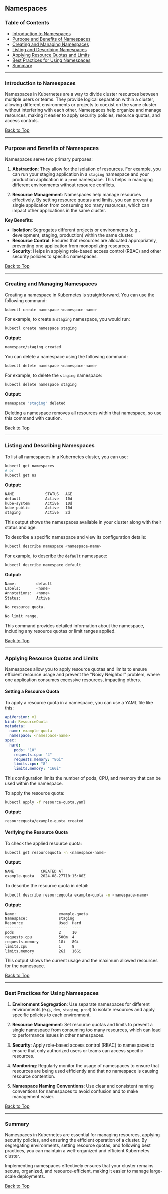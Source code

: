 

## Namespaces

### Table of Contents

- [Introduction to Namespaces](#introduction-to-namespaces)
- [Purpose and Benefits of Namespaces](#purpose-and-benefits-of-namespaces)
- [Creating and Managing Namespaces](#creating-and-managing-namespaces)
- [Listing and Describing Namespaces](#listing-and-describing-namespaces)
- [Applying Resource Quotas and Limits](#applying-resource-quotas-and-limits)
- [Best Practices for Using Namespaces](#best-practices-for-using-namespaces)
- [Summary](#summary)

---

### Introduction to Namespaces

Namespaces in Kubernetes are a way to divide cluster resources between multiple users or teams. They provide logical separation within a cluster, allowing different environments or projects to coexist on the same cluster without interfering with each other. Namespaces help organize and manage resources, making it easier to apply security policies, resource quotas, and access controls.

[Back to Top](#table-of-contents)

---

### Purpose and Benefits of Namespaces

Namespaces serve two primary purposes:

1. **Abstraction**: They allow for the isolation of resources. For example, you can run your staging application in a `staging` namespace and your production application in a `prod` namespace. This helps in managing different environments without resource conflicts.

2. **Resource Management**: Namespaces help manage resources effectively. By setting resource quotas and limits, you can prevent a single application from consuming too many resources, which can impact other applications in the same cluster.

**Key Benefits:**

- **Isolation**: Segregates different projects or environments (e.g., development, staging, production) within the same cluster.
- **Resource Control**: Ensures that resources are allocated appropriately, preventing one application from monopolizing resources.
- **Security**: Helps in applying role-based access control (RBAC) and other security policies to specific namespaces.

[Back to Top](#comprehensive-guide-to-kubernetes-namespaces)

---

### Creating and Managing Namespaces

Creating a namespace in Kubernetes is straightforward. You can use the following command:

```bash
kubectl create namespace <namespace-name>
```

For example, to create a `staging` namespace, you would run:

```bash
kubectl create namespace staging
```

**Output:**

```bash
namespace/staging created
```

You can delete a namespace using the following command:

```bash
kubectl delete namespace <namespace-name>
```

For example, to delete the `staging` namespace:

```bash
kubectl delete namespace staging
```

**Output:**

```bash
namespace "staging" deleted
```

Deleting a namespace removes all resources within that namespace, so use this command with caution.

[Back to Top](#comprehensive-guide-to-kubernetes-namespaces)

---

### Listing and Describing Namespaces

To list all namespaces in a Kubernetes cluster, you can use:

```bash
kubectl get namespaces
# or
kubectl get ns
```

**Output:**

```bash
NAME              STATUS   AGE
default           Active   10d
kube-system       Active   10d
kube-public       Active   10d
staging           Active   2d
```

This output shows the namespaces available in your cluster along with their status and age.

To describe a specific namespace and view its configuration details:

```bash
kubectl describe namespace <namespace-name>
```

For example, to describe the `default` namespace:

```bash
kubectl describe namespace default
```

**Output:**

```bash
Name:         default
Labels:       <none>
Annotations:  <none>
Status:       Active

No resource quota.

No limit range.
```

This command provides detailed information about the namespace, including any resource quotas or limit ranges applied.

[Back to Top](#comprehensive-guide-to-kubernetes-namespaces)

---

### Applying Resource Quotas and Limits

Namespaces allow you to apply resource quotas and limits to ensure efficient resource usage and prevent the "Noisy Neighbor" problem, where one application consumes excessive resources, impacting others.

#### Setting a Resource Quota

To apply a resource quota in a namespace, you can use a YAML file like this:

```yaml
apiVersion: v1
kind: ResourceQuota
metadata:
  name: example-quota
  namespace: <namespace-name>
spec:
  hard:
    pods: "10"
    requests.cpu: "4"
    requests.memory: "8Gi"
    limits.cpu: "8"
    limits.memory: "16Gi"
```

This configuration limits the number of pods, CPU, and memory that can be used within the namespace.

To apply the resource quota:

```bash
kubectl apply -f resource-quota.yaml
```

**Output:**

```bash
resourcequota/example-quota created
```

#### Verifying the Resource Quota

To check the applied resource quota:

```bash
kubectl get resourcequota -n <namespace-name>
```

**Output:**

```bash
NAME            CREATED AT
example-quota   2024-08-27T10:15:00Z
```

To describe the resource quota in detail:

```bash
kubectl describe resourcequota example-quota -n <namespace-name>
```

**Output:**

```bash
Name:                   example-quota
Namespace:              staging
Resource                Used  Hard
--------                ----  ----
pods                    2     10
requests.cpu            500m  4
requests.memory         1Gi   8Gi
limits.cpu              1     8
limits.memory           2Gi   16Gi
```

This output shows the current usage and the maximum allowed resources for the namespace.

[Back to Top](#comprehensive-guide-to-kubernetes-namespaces)

---

### Best Practices for Using Namespaces

1. **Environment Segregation**: Use separate namespaces for different environments (e.g., `dev`, `staging`, `prod`) to isolate resources and apply specific policies to each environment.

2. **Resource Management**: Set resource quotas and limits to prevent a single namespace from consuming too many resources, which can lead to performance issues in other namespaces.

3. **Security**: Apply role-based access control (RBAC) to namespaces to ensure that only authorized users or teams can access specific resources.

4. **Monitoring**: Regularly monitor the usage of namespaces to ensure that resources are being used efficiently and that no namespace is causing resource contention.

5. **Namespace Naming Conventions**: Use clear and consistent naming conventions for namespaces to avoid confusion and to make management easier.

[Back to Top](#comprehensive-guide-to-kubernetes-namespaces)

---

### Summary

Namespaces in Kubernetes are essential for managing resources, applying security policies, and ensuring the efficient operation of a cluster. By segregating environments, setting resource quotas, and following best practices, you can maintain a well-organized and efficient Kubernetes cluster.

Implementing namespaces effectively ensures that your cluster remains secure, organized, and resource-efficient, making it easier to manage large-scale deployments.

[Back to Top](#comprehensive-guide-to-kubernetes-namespaces)
